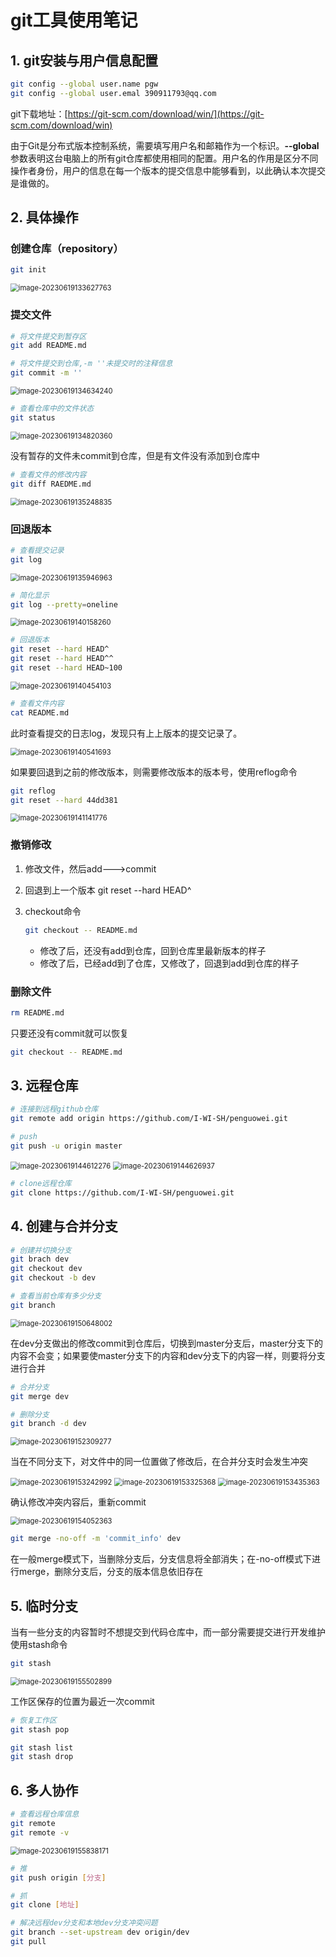 # git工具使用笔记

## 1. git安装与用户信息配置

```bash
git config --global user.name pgw
git config --global user.emal 390911793@qq.com
```

git下载地址：[https://git-scm.com/download/win/](https://git-scm.com/download/win)

由于Git是分布式版本控制系统，需要填写用户名和邮箱作为一个标识。**--global**参数表明这台电脑上的所有git仓库都使用相同的配置。用户名的作用是区分不同操作者身份，用户的信息在每一个版本的提交信息中能够看到，以此确认本次提交是谁做的。

## 2. 具体操作

### 创建仓库（repository）

```bash
git init
```

<img src="图片/image-20230619133627763.png" alt="image-20230619133627763" style="zoom:80%;" />

### 提交文件

```bash
# 将文件提交到暂存区
git add README.md 

# 将文件提交到仓库,-m ''未提交时的注释信息
git commit -m ''
```

<img src="图片/image-20230619134634240.png" alt="image-20230619134634240" style="zoom:80%;" />

```bash
# 查看仓库中的文件状态
git status
```

<img src="图片/image-20230619134820360.png" alt="image-20230619134820360" style="zoom:80%;" />

没有暂存的文件未commit到仓库，但是有文件没有添加到仓库中

```bash
# 查看文件的修改内容
git diff RAEDME.md
```

<img src="图片/image-20230619135248835.png" alt="image-20230619135248835" style="zoom:80%;" />

### 回退版本

```bash
# 查看提交记录
git log
```

<img src="图片/image-20230619135946963.png" alt="image-20230619135946963" style="zoom:80%;" />

```bash
# 简化显示
git log --pretty=oneline
```

<img src="图片/image-20230619140158260.png" alt="image-20230619140158260" style="zoom:80%;" />

```bash
# 回退版本
git reset --hard HEAD^
git reset --hard HEAD^^
git reset --hard HEAD~100
```

<img src="图片/image-20230619140454103.png" alt="image-20230619140454103" style="zoom:80%;" />



```bash
# 查看文件内容
cat README.md
```

此时查看提交的日志log，发现只有上上版本的提交记录了。

<img src="图片/image-20230619140541693.png" alt="image-20230619140541693" style="zoom:80%;" />

如果要回退到之前的修改版本，则需要修改版本的版本号，使用reflog命令

```bash
git reflog
git reset --hard 44dd381
```

<img src="图片/image-20230619141141776.png" alt="image-20230619141141776" style="zoom:80%;" />

### 撤销修改

1. 修改文件，然后add--->commit

2. 回退到上一个版本 git reset --hard HEAD^

3. checkout命令

   ```bash
   git checkout -- README.md
   ```

   - 修改了后，还没有add到仓库，回到仓库里最新版本的样子
   - 修改了后，已经add到了仓库，又修改了，回退到add到仓库的样子

### 删除文件

```bash
rm README.md
```

只要还没有commit就可以恢复

```bash
git checkout -- README.md
```

## 3. 远程仓库

```bash
# 连接到远程github仓库
git remote add origin https://github.com/I-WI-SH/penguowei.git
```

```bash
# push 
git push -u origin master
```

<img src="图片/image-20230619144612276.png" alt="image-20230619144612276" style="zoom:80%;" />

<img src="图片/image-20230619144626937.png" alt="image-20230619144626937" style="zoom:80%;" />

```bash
# clone远程仓库
git clone https://github.com/I-WI-SH/penguowei.git
```

## 4. 创建与合并分支

```bash
# 创建并切换分支
git brach dev
git checkout dev
git checkout -b dev

# 查看当前仓库有多少分支
git branch
```

<img src="图片/image-20230619150648002.png" alt="image-20230619150648002" style="zoom:80%;" />

在dev分支做出的修改commit到仓库后，切换到master分支后，master分支下的内容不会变；如果要使master分支下的内容和dev分支下的内容一样，则要将分支进行合并

```bash
# 合并分支
git merge dev
```

```bash
# 删除分支
git branch -d dev
```

<img src="图片/image-20230619152309277.png" alt="image-20230619152309277" style="zoom:80%;" />

当在不同分支下，对文件中的同一位置做了修改后，在合并分支时会发生冲突

<img src="图片/image-20230619153242992.png" alt="image-20230619153242992" style="zoom:80%;" />

<img src="图片/image-20230619153325368.png" alt="image-20230619153325368" style="zoom:80%;" />

<img src="图片/image-20230619153435363.png" alt="image-20230619153435363" style="zoom:80%;" />

确认修改冲突内容后，重新commit

<img src="图片/image-20230619154052363.png" alt="image-20230619154052363" style="zoom:80%;" />

```bash
git merge -no-off -m 'commit_info' dev
```

在一般merge模式下，当删除分支后，分支信息将全部消失；在-no-off模式下进行merge，删除分支后，分支的版本信息依旧存在

## 5. 临时分支

当有一些分支的内容暂时不想提交到代码仓库中，而一部分需要提交进行开发维护使用stash命令

```bash
git stash
```

<img src="图片/image-20230619155502899.png" alt="image-20230619155502899" style="zoom:80%;" />

工作区保存的位置为最近一次commit

```bash
# 恢复工作区
git stash pop

git stash list
git stash drop
```

## 6. 多人协作

```bash
# 查看远程仓库信息
git remote
git remote -v
```

<img src="图片/image-20230619155838171.png" alt="image-20230619155838171" style="zoom:80%;" />

```bash
# 推
git push origin [分支]

# 抓
git clone [地址]
```

```bash
# 解决远程dev分支和本地dev分支冲突问题
git branch --set-upstream dev origin/dev
git pull
```

